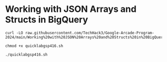 # Working with JSON Arrays and Structs in BigQuery

```
curl -LO raw.githubusercontent.com/TechHack3/Google-Arcade-Program-2024/main/Working%20with%20JSON%20Arrays%20and%20Structs%20in%20BigQuery/quicklabgsp416.sh

chmod +x quicklabgsp416.sh

./quicklabgsp416.sh

```

